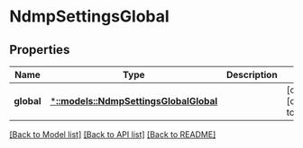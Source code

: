# NdmpSettingsGlobal

## Properties
Name | Type | Description | Notes
------------ | ------------- | ------------- | -------------
**global** | [***::models::NdmpSettingsGlobalGlobal**](NdmpSettingsGlobalGlobal.md) |  | [optional] [default to null]

[[Back to Model list]](../README.md#documentation-for-models) [[Back to API list]](../README.md#documentation-for-api-endpoints) [[Back to README]](../README.md)



